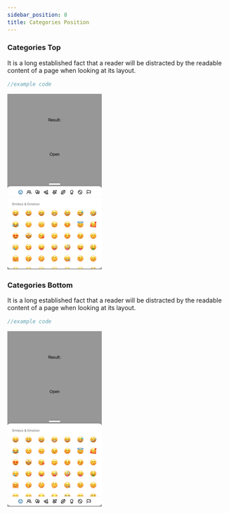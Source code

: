 ```yaml
---
sidebar_position: 8
title: Categories Position
---
```


### Categories Top

It is a long established fact that a reader will be distracted by the readable content of a page when looking at its layout.

```jsx
//example code
```

![Preview](../../../assets/categories-top-preview.jpg)

### Categories Bottom

It is a long established fact that a reader will be distracted by the readable content of a page when looking at its layout.

```jsx
//example code
```

![Preview](../../../assets/categories-bottom-preview.jpg)
